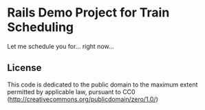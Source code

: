 # Rails Demo Project for Train Scheduling #
Let me schedule you for... right now...

License
-------

This code is dedicated to the public domain to the maximum extent permitted by applicable law, pursuant to CC0 (http://creativecommons.org/publicdomain/zero/1.0/)
